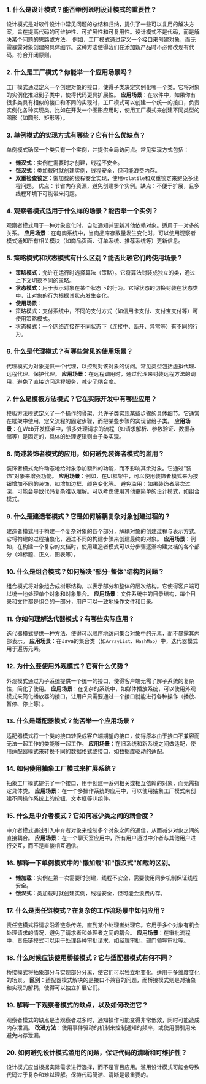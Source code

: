 ### 1. 什么是设计模式？能否举例说明设计模式的重要性？

设计模式是对软件设计中常见问题的总结和归纳，提供了一些可以复用的解决方案，旨在提高代码的可维护性、可扩展性和可复用性。设计模式不是代码，而是解决某个问题的思路或方法。 例如，工厂模式通过定义一个接口来创建对象，而无需暴露对象创建的具体细节。这种方法使得我们在添加新产品时不必修改现有代码，符合开闭原则。

### 2. 什么是工厂模式？你能举一个应用场景吗？

工厂模式通过定义一个创建对象的接口，使得子类决定实例化哪一个类。它将对象的实例化推迟到子类中，使得代码更具扩展性。 
**应用场景**：在软件中，如果你有很多类具有相似的接口和不同的实现时，工厂模式可以创建一个统一的接口，负责实例化各种实现类。比如在开发一个图形应用时，使用工厂模式来创建不同类型的图形（如圆形、矩形等）。

### 3. 单例模式的实现方式有哪些？它有什么优缺点？

单例模式确保一个类只有一个实例，并提供全局访问点。常见实现方式包括：

- **懒汉式**：实例在需要时才创建，线程不安全。
- **饿汉式**：类加载时就创建实例，线程安全，但可能浪费内存。
- **双重检查锁定**：懒加载的线程安全实现，使用`volatile`和双重锁定来避免多线程问题。 优点：节省内存资源，避免创建多个实例。缺点：不便于扩展，且多线程环境下可能带来问题。

### 4. 观察者模式适用于什么样的场景？能否举一个实例？

观察者模式用于一种对象变化时，自动通知并更新其他依赖对象。适用于一对多的关系。 **应用场景**：在电商系统中，当商品库存数量发生变化时，可以使用观察者模式通知所有相关模块（如商品页面、订单系统、推荐系统等）更新信息。

### 5. 策略模式和状态模式有什么区别？能否比较它们的使用场景？

- **策略模式**：允许在运行时选择算法（策略）。它将算法封装成独立的类，通过上下文切换不同的策略。
- **状态模式**：用于表示对象在某个状态下的行为。它将状态的切换封装在状态类中，让对象的行为根据其状态发生变化。 
- **使用场景**：
- 策略模式：支付系统中，不同的支付方式（如信用卡支付、支付宝支付等）可使用策略模式。
- 状态模式：一个网络连接在不同状态下（连接中、断开、异常等）有不同的行为。

### 6. 什么是代理模式？有哪些常见的使用场景？

代理模式为对象提供一个代理，以控制对该对象的访问。常见类型包括虚拟代理、远程代理、保护代理。 
**应用场景**：在远程调用时，通过代理来封装远程方法的调用，避免了直接访问远程服务，减少了耦合度。

### 7. 什么是模板方法模式？它在实际开发中有哪些应用？

模板方法模式定义了一个操作的骨架，允许子类实现某些步骤的具体细节。它通常在框架中使用，定义流程的固定步骤，而把某些步骤的实现留给子类。 **应用场景**：在Web开发框架中，很多处理请求的流程（如请求解析、参数验证、数据存储等）是固定的，具体的处理逻辑则由子类实现。

### 8. 简述装饰者模式的应用，如何避免装饰者模式的滥用？

装饰者模式允许动态地给对象添加额外的功能，而不影响其余对象。它通过“装饰”对象来增强功能。 
**应用场景**：例如，在UI框架中，可以使用装饰者模式来为按钮增加不同的装饰，如增加边框、颜色变化等。 避免滥用：如果装饰者层次过深，可能会导致代码复杂难以理解。可以考虑使用其他更简单的设计模式，如组合模式。

### 9. 什么是建造者模式？它是如何解耦复杂对象创建过程的？

建造者模式用于构建一个复杂对象的各个部分，解耦对象的创建过程与表示方式。它将构建的过程抽象化，通过不同的构建步骤来创建最终的对象。 **应用场景**：例如，在构建一个复杂的文档时，使用建造者模式可以分步骤逐渐构建文档的各个部分（如标题、正文、图表等）。

### 10. 什么是组合模式？如何解决“部分-整体”结构的问题？

组合模式将对象组合成树形结构，以表示部分和整体的层次结构。它使得客户端可以统一地处理单个对象和对象集合。 **应用场景**：文件系统中的目录结构，每个目录和文件都是组合的一部分，用户可以一致地操作文件和目录。

### 11. 你如何理解迭代器模式？有哪些实际应用？

迭代器模式提供一种方法，使得可以顺序地访问集合对象中的元素，而不暴露其内部表示。
**应用场景**：在Java的集合类（如`ArrayList`、`HashMap`）中，迭代器模式用于遍历元素。

### 12. 为什么要使用外观模式？它有什么优势？

外观模式通过为子系统提供一个统一的接口，使得客户端无需了解子系统的复杂性，简化了使用。 **应用场景**：在复杂的系统中，如媒体播放系统，可以使用外观模式来简化播放器的接口，让用户只需要通过一个接口就能进行各种操作（播放、暂停、停止等）。

### 13. 什么是适配器模式？能否举一个应用场景？

适配器模式将一个类的接口转换成客户端期望的接口，使得原本由于接口不兼容而无法一起工作的类能够一起工作。
**应用场景**：在旧系统和新系统之间做适配，使用适配器模式来转换不同的数据格式或接口，如数据库驱动的适配。

### 14. 如何使用抽象工厂模式来扩展系统？

抽象工厂模式提供了一个接口，用于创建一系列相关或相互依赖的对象，而无需指定具体类。
**应用场景**：在一个多操作系统的应用中，可以使用抽象工厂模式来创建不同操作系统上的按钮、文本框等UI组件。

### 15. 什么是中介者模式？它如何减少类之间的耦合度？

中介者模式通过引入中介者对象来控制多个对象之间的通信，从而减少对象之间的直接耦合。
**应用场景**：在一个聊天室应用中，所有用户通过中介者与其他用户进行交互，而不是直接相互通信。

### 16. 解释一下单例模式中的“懒加载”和“饿汉式”加载的区别。

- **懒加载**：实例在第一次需要时创建，线程不安全，需要使用同步机制保证线程安全。
- **饿汉式**：类加载时就创建实例，线程安全，但可能会浪费内存。

### 17. 什么是责任链模式？在复杂的工作流场景中如何应用？

责任链模式将请求沿着链条传递，直到某个处理者处理它。它用于多个对象有机会处理请求的情况，避免了请求者和处理者之间的耦合。 **应用场景**：在审批流程中，责任链模式可以用于处理各种审批请求，如经理审批、部门领导审批等。

### 18. 什么时候应该使用桥接模式？它与适配器模式有何不同？

桥接模式将抽象部分与实现部分分离，使它们可以独立地变化。适用于多维度变化的场景。 **区别**：适配器模式解决的是接口不兼容的问题，而桥接模式则是对抽象和实现的解耦，使得可以独立扩展它们。

### 19. 解释一下观察者模式的缺点，以及如何改进它？

观察者模式的缺点是当观察者过多时，通知操作可能变得非常低效，同时可能造成内存泄漏。
**改进方法**：使用事件驱动的机制来控制通知的频率，或使用弱引用来避免内存泄漏。

### 20. 如何避免设计模式滥用的问题，保证代码的清晰和可维护性？

设计模式应当根据实际需求进行选择，而不是盲目应用。滥用设计模式可能会导致代码过于复杂和难以理解。保持代码简洁、清晰是最重要的。

